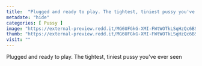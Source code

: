 ```yaml
---
title:  "Plugged and ready to play. The tightest, tiniest pussy you've ever seen"
metadate: "hide"
categories: [ Pussy ]
image: "https://external-preview.redd.it/MG6UFGkG-XMI-FWtWOTkLSqHzQc6BSF3OMtjJch1s88.jpg?auto=webp&s=02d052f55a674089b615289585be7f3e8718129f"
thumb: "https://external-preview.redd.it/MG6UFGkG-XMI-FWtWOTkLSqHzQc6BSF3OMtjJch1s88.jpg?width=1080&crop=smart&auto=webp&s=5f92f4ef16c06dc41ccceabb1c84a90edba03576"
visit: ""
---
```

Plugged and ready to play. The tightest, tiniest pussy you've ever seen
